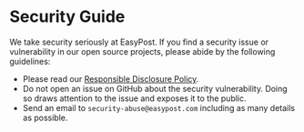 # Security Guide

We take security seriously at EasyPost. If you find a security issue or vulnerability in our open source projects, please abide by the following guidelines:

- Please read our [Responsible Disclosure Policy](https://www.easypost.com/privacy#disclosure-policy).
- Do not open an issue on GitHub about the security vulnerability. Doing so draws attention to the issue and exposes it to the public.
- Send an email to `security-abuse@easypost.com` including as many details as possible.
